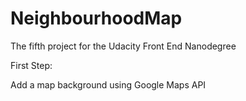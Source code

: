 # NeighbourhoodMap
The fifth project for the Udacity Front End Nanodegree

First Step:

Add a map background using Google Maps API
